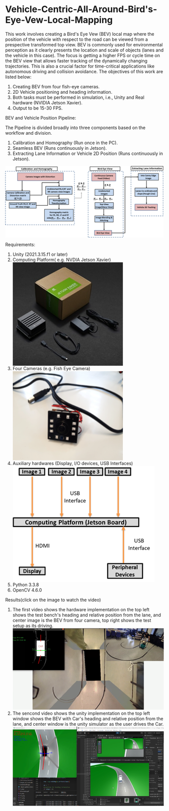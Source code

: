 # Vehicle-Centric-All-Around-Bird's-Eye-Vew-Local-Mapping
This work involves creating a Bird's Eye Vew (BEV) local map where the position of the vehicle with respect to the road can be viewed from a prespective transformed top view. BEV is commonly used for environmental perception as it clearly presents the location and scale of objects (lanes and the vehicle in this case). The focus is getting a higher FPS or cycle time on the BEV view that allows faster tracking of the dynamically changing trajectories. This is also a crucial factor for time-critical applications like autonomous driving and collision avoidance.
The objectives of this work are listed below:
  1. Creating BEV from four fish-eye cameras.
  2. 2D Vehicle positioning and heading information.
  3. Both tasks must be performed in simulation, i.e., Unity and Real hardware (NVIDIA Jetson Xavier).
  4. Output to be 15-30 FPS.

BEV and Vehicle Position Pipeline:

The Pipeline is divided broadly into three components based on the workflow and division.
  1. Calibration and Homography (Run once in the PC).
  2. Seamless BEV (Runs continuously in Jetson).
  3. Extracting Lane Information or Vehicle 2D Position (Runs continuously in Jetson).

<img align="center" src="assets/Images/Pipeline.png" width="750">

Requirements:
  1. Unity (2021.3.15.f1 or later)
  2. Computing Platform( e.g. NVDIA Jetson Xavier)
     <img align="center" src="assets/Images/jetson_xavier.png" width="350">
  4. Four Cameras (e.g. Fish Eye Camera)
     <img align="center" src="assets/Images/fish_eye_camera.png" width="350">
  5. Auxiliary hardwares (Display, I/O devices, USB Interfaces)
     <img align="center" src="assets/Images/Hardware_setup_outline.png" width="450">
  7. Python 3.3.8
  8. OpenCV 4.6.0


Results(click on the image to watch the video)
1. The first video shows the hardware implementation on the top left shows the test bench's heading and relative position from the lane, and center image is the BEV from four camera, top right shows the test setup as its driving.
[![Watch the Video](https://github.com/SouravPoudyal/BEV-Local-Mapping/blob/main/assets/Images/hardware.png?raw=true)](https://github.com/SouravPoudyal/BEV-Local-Mapping/raw/main/assets/Videos/demo_hardware.mp4)
1. The sencond video shows the unity implementation on the top left window shows the BEV with Car's heading and relative position from the lane, and center window is the unity simulator as the user drives the Car.
[![Watch the Video](https://github.com/SouravPoudyal/BEV-Local-Mapping/blob/main/assets/Images/unity.png?raw=true)](https://github.com/SouravPoudyal/BEV-Local-Mapping/raw/main/assets/Videos/demo_simulation.mp4)

